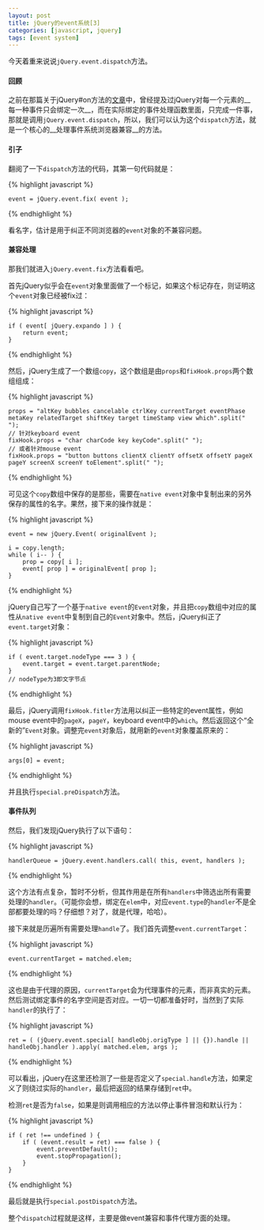 ```yaml
---
layout: post
title: jQuery的event系统[3]
categories: [javascript, jquery]
tags: [event system]
---
```



今天着重来说说`jQuery.event.dispatch`方法。


#### 回顾

之前在那篇关于jQuery#on方法的[文章][1]中，曾经提及过jQuery对每一个元素的__每一种事件只会绑定一次__，而在实际绑定的事件处理函数里面，只完成一件事，那就是调用`jQuery.event.dispatch`，所以，我们可以认为这个`dispatch`方法，就是一个核心的__处理事件系统浏览器兼容__的方法。


#### 引子

翻阅了一下`dispatch`方法的代码，其第一句代码就是：

{% highlight javascript %}

    event = jQuery.event.fix( event );

{% endhighlight %}

看名字，估计是用于纠正不同浏览器的`event`对象的不兼容问题。


#### 兼容处理

那我们就进入`jQuery.event.fix`方法看看吧。

首先jQuery似乎会在`event`对象里面做了一个标记，如果这个标记存在，则证明这个`event`对象已经被fix过：

{% highlight javascript %}

    if ( event[ jQuery.expando ] ) {
        return event;
    }

{% endhighlight %}

然后，jQuery生成了一个数组`copy`，这个数组是由`props`和`fixHook.props`两个数组组成：

{% highlight javascript %}

    props = "altKey bubbles cancelable ctrlKey currentTarget eventPhase metaKey relatedTarget shiftKey target timeStamp view which".split(" ");
    // 针对keyboard event
    fixHook.props = "char charCode key keyCode".split(" ");
    // 或者针对mouse event
    fixHook.props = "button buttons clientX clientY offsetX offsetY pageX pageY screenX screenY toElement".split(" ");

{% endhighlight %}

可见这个`copy`数组中保存的是那些，需要在`native event`对象中复制出来的另外保存的属性的名字。果然，接下来的操作就是：

{% highlight javascript %}

    event = new jQuery.Event( originalEvent );

    i = copy.length;
    while ( i-- ) {
        prop = copy[ i ];
        event[ prop ] = originalEvent[ prop ];
    }

{% endhighlight %}

jQuery自己写了一个基于`native event`的`Event`对象，并且把`copy`数组中对应的属性从`native event`中复制到自己的`Event`对象中。然后，jQuery纠正了`event.target`对象：

{% highlight javascript %}

    if ( event.target.nodeType === 3 ) {
        event.target = event.target.parentNode;
    }
    // nodeType为3即文字节点

{% endhighlight %}

最后，jQuery调用`fixHook.fitler`方法用以纠正一些特定的event属性，例如mouse event中的`pageX`，`pageY`，keyboard event中的`which`。然后返回这个“全新的”`Event`对象。调整完`event`对象后，就用新的`event`对象覆盖原来的：

{% highlight javascript %}

    args[0] = event;

{% endhighlight %}

并且执行`special.preDispatch`方法。


#### 事件队列

然后，我们发现jQuery执行了以下语句：

{% highlight javascript %}

    handlerQueue = jQuery.event.handlers.call( this, event, handlers );

{% endhighlight %}

这个方法有点复杂，暂时不分析，但其作用是在所有`handlers`中筛选出所有需要处理的`handler`。（可能你会想，绑定在`elem`中，对应`event.type`的`handler`不是全部都要处理的吗？仔细想？对了，就是代理，哈哈）。

接下来就是历遍所有需要处理`handle`了。我们首先调整`event.currentTarget`：

{% highlight javascript %}

    event.currentTarget = matched.elem;

{% endhighlight %}

这也是由于代理的原因，`currentTarget`会为代理事件的元素，而非真实的元素。然后测试绑定事件的名字空间是否对应。一切一切都准备好时，当然到了实际`handler`的执行了：

{% highlight javascript %}

    ret = ( (jQuery.event.special[ handleObj.origType ] || {}).handle || handleObj.handler ).apply( matched.elem, args );

{% endhighlight %}

可以看出，jQuery在这里还检测了一些是否定义了`special.handle`方法，如果定义了则绕过实际的`handler`，最后把返回的结果存储到`ret`中。

检测`ret`是否为`false`，如果是则调用相应的方法以停止事件冒泡和默认行为：

{% highlight javascript %}

    if ( ret !== undefined ) {
        if ( (event.result = ret) === false ) {
            event.preventDefault();
            event.stopPropagation();
        }
    }

{% endhighlight %}

最后就是执行`special.postDispatch`方法。

整个`dispatch`过程就是这样，主要是做event兼容和事件代理方面的处理。


[1]: http://lizzz0523.github.io/javascript/jquery/2013/04/19/event-part1/